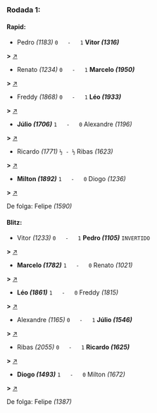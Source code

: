 ### Rodada 1:

#### Rapid:

* Pedro *(1183)* `0   -   1` **Vitor *(1316)*** 

**>** [↗](https://www.lichess.org/V2sxuQDq)
* Renato *(1234)* `0   -   1` **Marcelo *(1950)*** 

**>** [↗](https://www.lichess.org/88IwjQLc)
* Freddy *(1868)* `0   -   1` **Léo *(1933)*** 

**>** [↗](https://www.lichess.org/jErAgptw)
* **Júlio *(1706)*** `1   -   0` Alexandre *(1196)* 

**>** [↗](https://www.lichess.org/SMPemRrp)
* Ricardo *(1771)* `½ - ½` Ribas *(1623)* 

**>** [↗](https://www.lichess.org/LTYw2mFX)
* **Milton *(1892)*** `1   -   0` Diogo *(1236)* 

**>** [↗](https://www.lichess.org/Q7BaIb8v)

De folga: Felipe *(1590)*

#### Blitz:

* Vitor *(1233)* `0   -   1` **Pedro *(1105)*** `INVERTIDO`

**>** [↗](https://www.lichess.org/Z4XgGxLN)
* **Marcelo *(1782)*** `1   -   0` Renato *(1021)* 

**>** [↗](https://www.lichess.org/9SCbnWsf)
* **Léo *(1861)*** `1   -   0` Freddy *(1815)* 

**>** [↗](https://www.lichess.org/EdwQe0e0)
* Alexandre *(1165)* `0   -   1` **Júlio *(1546)*** 

**>** [↗](https://www.lichess.org/r9QMmITh)
* Ribas *(2055)* `0   -   1` **Ricardo *(1625)*** 

**>** [↗](https://www.lichess.org/ocUpBa5T)
* **Diogo *(1493)*** `1   -   0` Milton *(1672)* 

**>** [↗](https://www.lichess.org/9E2gILyV)

De folga: Felipe *(1387)*

